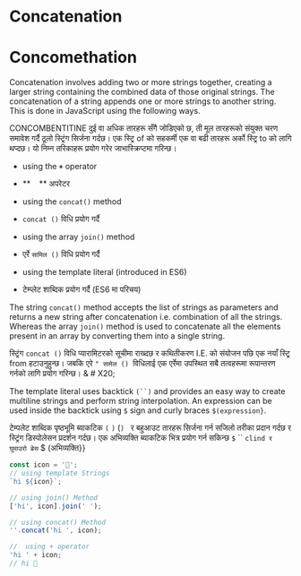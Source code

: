 # Concatenation

# Concomethation

Concatenation involves adding two or more strings together, creating a larger string containing the combined data of those original strings.  The concatenation of a string appends one or more strings to another string.  This is done in JavaScript using the following ways.

CONCOMBENTITINE दुई वा अधिक तारहरू सँगै जोडिएको छ, ती मूल तारहरूको संयुक्त चरण समावेश गर्दै ठूलो स्ट्रिंग सिर्जना गर्दछ। एक स्ट्रि of को सहकर्मी एक वा बढी तारहरू अर्को स्ट्रि to को लागि थप्दछ। यो निम्न तरिकाहरू प्रयोग गरेर जाभास्क्रिप्टमा गरिन्छ।

* using the  **`+`** operator

* ** `` `` ** अपरेटर
* using the `concat()` method

* `concat ()` विधि प्रयोग गर्दै
* using the array `join()` method

* एर्रे `सामिल ()` विधि प्रयोग गर्दै
* using the template literal (introduced in ES6)

* टेम्प्लेट शाब्दिक प्रयोग गर्दै (ES6 मा परिचय)

The string `concat()` method accepts the list of strings as parameters and returns a new string after concatenation i.e. combination of all the strings. Whereas the array `join()` method is used to concatenate all the elements present in an array by converting them into a single string.&#x20;

स्ट्रिंग `concat ()` विधि प्यारामिटरको सूचीमा राख्दछ र कथितीकरण I.E. को संयोजन पछि एक नयाँ स्ट्रि from हटाउनुहुन्छ। जबकि एरे `" सामेल () `विधिलाई एक एर्रेमा उपस्थित सबै तत्वहरूमा रूपान्तरण गर्नको लागि प्रयोग गरिन्छ। & # X20;

The template literal  uses backtick `(``)` and provides an easy way to create multiline strings and perform string interpolation. An expression can be used inside the backtick using `$` sign and curly braces `$(expression}`.

टेम्पलेट शाब्दिक पृष्ठभूमि ब्याकटिक `(` `)` (``) `` र बहुआउट तारहरू सिर्जना गर्न सजिलो तरीका प्रदान गर्दछ र स्ट्रिंग डिस्पोलेसन प्रदर्शन गर्दछ। एक अभिव्यक्ति ब्याकटिक भित्र प्रयोग गर्न सकिन्छ `$` `` `clind र घुमाउरो ब्रेस` $ (अभिव्यक्ति}}

```javascript
const icon = '👋';
// using template Strings
`hi ${icon}`;

// using join() Method
['hi', icon].join(' ');

// using concat() Method
''.concat('hi ', icon);

//  using + operator
'hi ' + icon;
// hi 👋
```
